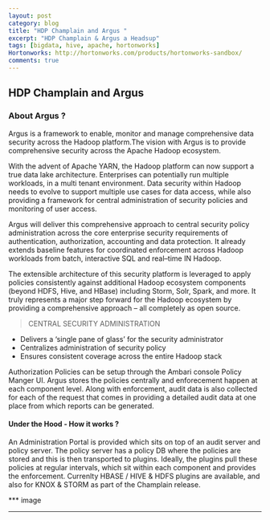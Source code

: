 ```yaml
---
layout: post
category: blog
title: "HDP Champlain and Argus "
excerpt: "HDP Champlain & Argus a Headsup"
tags: [bigdata, hive, apache, hortonworks]
Hortonworks: http://hortonworks.com/products/hortonworks-sandbox/
comments: true
---
```


## HDP Champlain and Argus 

### About Argus ? 
Argus is a framework to enable, monitor and manage comprehensive data security across the Hadoop platform.The vision with Argus is to provide comprehensive security across the Apache Hadoop ecosystem. 

With the advent of  Apache YARN, the Hadoop platform can now support a true data lake architecture. Enterprises can potentially run multiple workloads, in a multi tenant environment. Data security within Hadoop needs to evolve to support multiple use cases for data access, while also providing a framework for central administration of security policies and monitoring of user access.

Argus will deliver this comprehensive approach to central security policy administration across the core enterprise security requirements of authentication, authorization, accounting and data protection. It already extends baseline features for coordinated enforcement across Hadoop workloads from batch, interactive SQL and real–time IN Hadoop. 

The extensible architecture of this security platform is leveraged to apply policies consistently against additional Hadoop ecosystem components (beyond HDFS, Hive, and HBase) including Storm, Solr, Spark, and more. It truly represents a major step forward for the Hadoop ecosystem by providing a comprehensive approach – all completely as open source.

 >CENTRAL SECURITY ADMINISTRATION

- Delivers a ‘single pane of glass’ for the security administrator
- Centralizes administration of security policy
- Ensures consistent coverage across the entire Hadoop stack

Authorization Policies can be setup through the Ambari console Policy Manger UI. Argus stores the policies centrally and enforecement happen at each component level. Along with enforcement, audit data is also collected for each of the request that comes in providing a detailed audit data at one place from which reports can be generated.

#### Under the Hood - How it works ?
An Administration Portal is provided which sits on top of an audit server and policy server. The policy server has a policy DB where the policies are stored and this is then transported to plugins. Ideally, the plugins pull these policies at regular intervals, which sit within each component and provides the enforcement. Currenlty HBASE / HIVE & HDFS plugins are available, and also for KNOX & STORM as part of the Champlain release.

*** image

***









